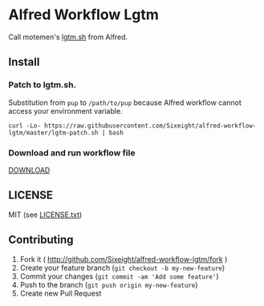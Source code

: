# Alfred Workflow Lgtm

Call motemen's [lgtm.sh](https://github.com/motemen/lgtm.sh) from Alfred.

## Install

### Patch to lgtm.sh.

Substitution from `pup` to `/path/to/pup` because Alfred workflow cannot access your environment variable.

```
curl -Lo- https://raw.githubusercontent.com/Sixeight/alfred-workflow-lgtm/master/lgtm-patch.sh | bash
```

### Download and run workflow file

[DOWNLOAD](https://github.com/Sixeight/alfred-workflow-lgtm/raw/master/lgtm.alfredworkflow)

## LICENSE

MIT (see [LICENSE.txt](https://raw.githubusercontent.com/Sixeight/alfred-workflow-lgtm/master/LICENSE.txt))

## Contributing

1. Fork it ( http://github.com/Sixeight/alfred-workflow-lgtm/fork )
2. Create your feature branch (`git checkout -b my-new-feature`)
3. Commit your changes (`git commit -am 'Add some feature'`)
4. Push to the branch (`git push origin my-new-feature`)
5. Create new Pull Request

